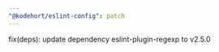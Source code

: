 ```yaml
---
"@kodehort/eslint-config": patch
---
```


fix(deps): update dependency eslint-plugin-regexp to v2.5.0
